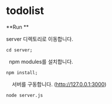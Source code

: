 # todolist

**Run **

server 디렉토리로 이동합니다. 

    cd server;
   
npm modules를 설치합니다.

    npm install;
    
서버를 구동합니다. (http://127.0.0.1:3000)

    node server.js
